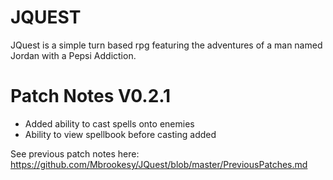 # JQUEST
JQuest is a simple turn based rpg featuring the adventures of a man named Jordan with a Pepsi Addiction.

# Patch Notes V0.2.1
- Added ability to cast spells onto enemies
- Ability to view spellbook before casting added

See previous patch notes here: https://github.com/Mbrookesy/JQuest/blob/master/PreviousPatches.md
